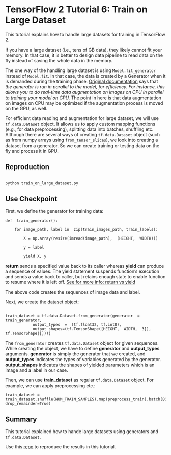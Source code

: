 # TensorFlow 2 Tutorial 6: Train on Large Dataset

This tutorial explains how to handle large datasets for training in TensorFlow 2.

If you have a large dataset (i.e., tens of GB data), they likely cannot fit your memory. In that case, it is better to design data pipeline to read data on the fly instead of saving the whole data in the memory.

The one way of the handling large dataset is using ```Model.fit_generator``` instead of ```Model.fit```. In that case, the data is created by a Generator when it is demanded during the training phase. [Original documentation](https://keras.io/models/sequential/#fit_generator) says that *the generator is run in parallel to the model, for efficiency. For instance, this allows you to do real-time data augmentation on images on CPU in parallel to training your model on GPU.* The point in here is that data augmentation on images on CPU may be optimized if the augmentation process is moved on the GPU, as well.

For efficient data reading and augmentation for large dataset, we will use ```tf.data.Dataset``` object. It allows us to apply custom mapping functions (e.g., for data preprocessing), splitting data into batches, shuffling etc. Although there are several ways of creating ```tf.data.Dataset``` object (such as from numpy arrays  using ```from_tensor_slices```), we look into creating a dataset from a generator. So we can create training or testing data on the fly and process it in GPU. 
  

## Reproduction

```

python train_on_large_dataset.py

```

  
  

## Use Checkpoint

  

First, we define the generator for training data:

```
def  train_generator():

	for image_path, label in  zip(train_images_path, train_labels):

		X = np.array(resize(imread(image_path),  (HEIGHT,  WIDTH)))

		y = label

		yield X, y

```
**return** sends a specified value back to its caller whereas **yield** can produce a sequence of values. The yield statement suspends function’s execution and sends a value back to caller, but retains enough state to enable function to resume where it is left off. [See for more info: return vs yield](https://www.geeksforgeeks.org/use-yield-keyword-instead-return-keyword-python/) 
  

The above code creates the sequences of image data and label.

Next, we create the dataset object:

```

train_dataset = tf.data.Dataset.from_generator(generator  = train_generator,
			output_types  =  (tf.float32, tf.int8),
			output_shapes=(tf.TensorShape([HEIGHT,  WIDTH,  3]), tf.TensorShape([])))
```

  
The ```from_generator``` creates ```tf.data.Dataset``` object for given sequences. While creating the object, we have to define **generator** and **output_types** arguments.  **generator** is simply the generator that we created, and **output_types** indicates the types of variables generated by the generator. **output_shapes** indicates the shapes of yielded parameters which is an image and a label in our case.

Then, we can use **train_dataset** as regular ```tf.data.Dataset```  object. For example, we can apply preprocessing etc.:


```
train_dataset = train_dataset.shuffle(NUM_TRAIN_SAMPLES).map(preprocess_train).batch(BS_PER_GPU,  drop_remainder=True)
```

## Summary

  

This tutorial explained how to hande large datasets using generators and ```tf.data.Dataset```. 

  

Use this [repo](https://github.com/lambdal/TensorFlow2-tutorial/bozcani/master/06-train-on-large-dataset) to reproduce the results in this tutorial.
